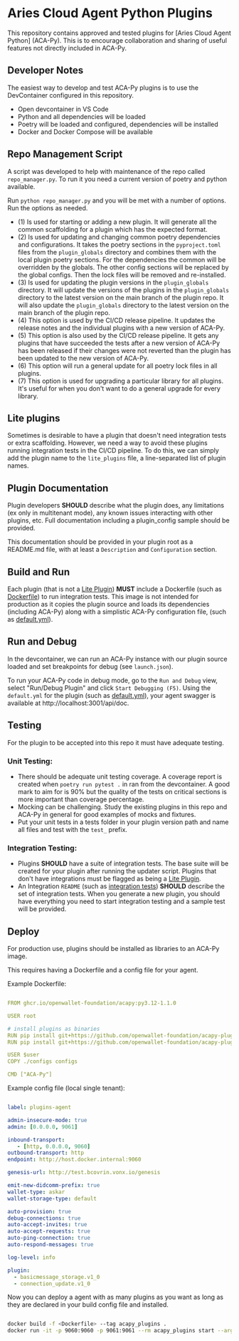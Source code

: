 # Aries Cloud Agent Python Plugins

This repository contains approved and tested plugins for [Aries Cloud Agent Python] (ACA-Py). This is to encourage collaboration and sharing of useful features not directly included in ACA-Py.

[A Cloud Agent Python]: https://github.com/openwallet-foundation/acapy

## Developer Notes

The easiest way to develop and test ACA-Py plugins is to use the DevContainer configured in this repository.

- Open devcontainer in VS Code
- Python and all dependencies will be loaded
- Poetry will be loaded and configured, dependencies will be installed
- Docker and Docker Compose will be available

## Repo Management Script

A script was developed to help with maintenance of the repo called `repo_manager.py`. To run it you need a current version of poetry and python available.

Run `python repo_manager.py` and you will be met with a number of options. Run the options as needed.

- (1) Is used for starting or adding a new plugin. It will generate all the
  common scaffolding for a plugin which has the expected format.
- (2) Is used for updating and changing common poetry dependencies and
  configurations. It takes the poetry sections in the `pyproject.toml` files
  from the `plugin_globals` directory and combines them with the local plugin
  poetry sections. For the dependencies the common will be overridden by the
  globals. The other config sections will be replaced by the global configs.
  Then the lock files will be removed and re-installed.
- (3) Is used for updating the plugin versions in the `plugin_globals`
  directory. It will update the versions of the plugins in the `plugin_globals`
  directory to the latest version on the main branch of the plugin repo. It will
  also update the `plugin_globals` directory to the latest version on the main
  branch of the plugin repo.
- (4) This option is used by the CI/CD release pipeline. It updates the release
  notes and the individual plugins with a new version of ACA-Py.
- (5) This option is also used by the CI/CD release pipeline. It gets any
  plugins that have succeeded the tests after a new version of ACA-Py
  has been released if their changes were not reverted than the plugin has been
  updated to the new version of ACA-Py.
- (6) This option will run a general update for all poetry lock files in all
  plugins.
- (7) This option is used for upgrading a particular library for all plugins.
  It's useful for when you don't want to do a general upgrade for every library. 

## Lite plugins

Sometimes is desirable to have a plugin that doesn't need integration tests or
extra scaffolding. However, we need a way to avoid these plugins running
integration tests in the CI/CD pipeline. To do this, we can simply add the
plugin name to the `lite_plugins` file, a line-separated list of plugin names.

## Plugin Documentation

Plugin developers **SHOULD** describe what the plugin does, any limitations (ex
only in multitenant mode), any known issues interacting with other plugins, etc.
Full documentation including a plugin_config sample should be provided.

This documentation should be provided in your plugin root as a README.md file,
with at least a `Description` and `Configuration` section.

## Build and Run

Each plugin (that is not a [Lite Plugin](#lite-plugins)) **MUST** include a
Dockerfile (such as [Dockerfile](https://github.com/openwallet-foundation/acapy-plugins/blob/main/basicmessage_storage/docker/Dockerfile)) to
run integration tests. This image is not intended for production as it copies
the plugin source and loads its dependencies (including ACA-Py) along with a
simplistic ACA-Py configuration file, (such as
[default.yml](https://github.com/openwallet-foundation/acapy-plugins/blob/main/basicmessage_storage/docker/default.yml)).

## Run and Debug

In the devcontainer, we can run an ACA-Py instance with our plugin source loaded
and set breakpoints for debug (see `launch.json`).

To run your ACA-Py code in debug mode, go to the `Run and Debug` view, select
"Run/Debug Plugin" and click `Start Debugging (F5)`. Using the `default.yml` for
the plugin (such as [default.yml](https://github.com/openwallet-foundation/acapy-plugins/blob/main/basicmessage_storage/docker/default.yml)),
your agent swagger is available at http://localhost:3001/api/doc.

## Testing

For the plugin to be accepted into this repo it must have adequate testing.

### Unit Testing:

- There should be adequate unit testing coverage. A coverage report is created when `poetry run pytest .` in ran from the devcontainer. A good mark to aim for is 90% but the quality of the tests on critical sections is more important than coverage percentage.
- Mocking can be challenging. Study the existing plugins in this repo and ACA-Py in general for good examples of mocks and fixtures.
- Put your unit tests in a tests folder in your plugin version path and name all files and test with the `test_` prefix.

### Integration Testing:

- Plugins **SHOULD** have a suite of integration tests. The base suite will be
  created for your plugin after running the updater script. Plugins that don't
  have integrations must be flagged as being a [Lite Plugin](#lite-plugins).
- An Integration `README` (such as [integration
  tests](https://github.com/openwallet-foundation/acapy-plugins/blob/main/basicmessage_storage/integration/README.md)) **SHOULD** describe the
  set of integration tests. When you generate a new plugin, you should have
  everything you need to start integration testing and a sample test will be
  provided.

## Deploy

For production use, plugins should be installed as libraries to an ACA-Py image.

This requires having a Dockerfile and a config file for your agent.

Example Dockerfile:

```yaml

FROM ghcr.io/openwallet-foundation/acapy:py3.12-1.1.0

USER root

# install plugins as binaries
RUN pip install git+https://github.com/openwallet-foundation/acapy-plugins@main#subdirectory=basicmessage_storage
RUN pip install git+https://github.com/openwallet-foundation/acapy-plugins@main#subdirectory=connection_update

USER $user
COPY ./configs configs

CMD ["ACA-Py"]

```

Example config file (local single tenant):

``` yaml

label: plugins-agent

admin-insecure-mode: true
admin: [0.0.0.0, 9061]

inbound-transport:
   - [http, 0.0.0.0, 9060]
outbound-transport: http
endpoint: http://host.docker.internal:9060

genesis-url: http://test.bcovrin.vonx.io/genesis

emit-new-didcomm-prefix: true
wallet-type: askar
wallet-storage-type: default

auto-provision: true
debug-connections: true
auto-accept-invites: true
auto-accept-requests: true
auto-ping-connection: true
auto-respond-messages: true

log-level: info

plugin:
  - basicmessage_storage.v1_0
  - connection_update.v1_0

```

Now you can deploy a agent with as many plugins as you want as long as they are declared in your build config file and installed.

``` bash

docker build -f <Dockerfile> --tag acapy_plugins .
docker run -it -p 9060:9060 -p 9061:9061 --rm acapy_plugins start --arg-file=<config-file> -->

```
